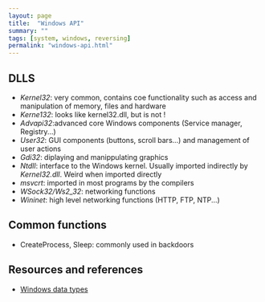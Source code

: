 ```yaml
---
layout: page
title:  "Windows API"
summary: ""
tags: [system, windows, reversing]
permalink: "windows-api.html"
---
```


## DLLS
* *Kernel32*: very common, contains coe functionality such as access and
manipulation of memory, files and hardware
* *Kerne132*: looks like kernel32.dll, but is not !
* *Advapi32*:advanced core Windows components (Service manager, Registry...)
* *User32*: GUI components (buttons, scroll bars...) and management of user
actions
* *Gdi32*: diplaying and manippulating graphics
* *Ntdll*: interface to the Windows kernel. Usually imported indirectly by
*Kernel32.dll*. Weird when imported directly
* *msvcrt*: imported in most programs by the compilers
* *WSock32/Ws2_32*: networking functions
* *Wininet*: high level networking functions (HTTP, FTP, NTP...)


## Common functions
* CreateProcess, Sleep: commonly used in backdoors

## Resources and references
* [Windows data types](https://docs.microsoft.com/en-us/windows/win32/winprog/windows-data-types)
